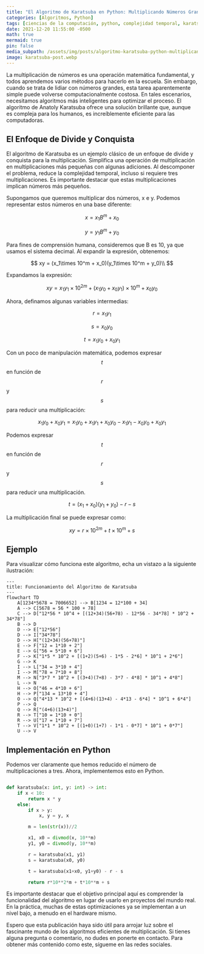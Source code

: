 ```yaml
---
title: "El Algoritmo de Karatsuba en Python: Multiplicando Números Grandes de Manera Eficiente"
categories: [Algoritmos, Python]
tags: [ciencias de la computación, python, complejidad temporal, karatsuba]
date: 2021-12-20 11:55:00 -0500
math: true
mermaid: true
pin: false
media_subpath: /assets/img/posts/algoritmo-karatsuba-python-multiplicando-numeros-grandes-eficiente/
image: karatsuba-post.webp
---
```

La multiplicación de números es una operación matemática fundamental, y todos aprendemos varios métodos para hacerlo en la escuela. Sin embargo, cuando se trata de lidiar con números grandes, esta tarea aparentemente simple puede volverse computacionalmente costosa. En tales escenarios, necesitamos algoritmos más inteligentes para optimizar el proceso. El algoritmo de Anatoly Karatsuba ofrece una solución brillante que, aunque es compleja para los humanos, es increíblemente eficiente para las computadoras.

## El Enfoque de Divide y Conquista

El algoritmo de Karatsuba es un ejemplo clásico de un enfoque de divide y conquista para la multiplicación. Simplifica una operación de multiplicación en multiplicaciones más pequeñas con algunas adiciones. Al descomponer el problema, reduce la complejidad temporal, incluso si requiere tres multiplicaciones. Es importante destacar que estas multiplicaciones implican números más pequeños.

Supongamos que queremos multiplicar dos números, x e y. Podemos representar estos números en una base diferente:

$$
x = x_1 B^m + x_0
$$

$$
y = y_1 B^m + y_0
$$

Para fines de comprensión humana, consideremos que B es 10, ya que usamos el sistema decimal. Al expandir la expresión, obtenemos:

$$
xy = (x_1\times 10^m + x_0)(y_1\times 10^m + y_0)\\
$$

Expandamos la expresión:

$$
xy = x_1y_1\times 10^{2m}+(x_1y_0+x_0y_1)\times 10^m+x_0y_0
$$

Ahora, definamos algunas variables intermedias:

$$
r = x_1y_1
$$

$$
s = x_0y_0
$$

$$
t = x_1y_0+x_0y_1
$$

Con un poco de manipulación matemática, podemos expresar $$t$$ en función de $$r$$ y $$s$$ para reducir una multiplicación:

$$
x_1y_0+x_0y_1=x_1y_0+x_1y_1+x_0y_0-x_1y_1-x_0y_0+x_0y_1
$$

Podemos expresar $$t$$ en función de $$r$$ y $$s$$ para reducir una multiplicación.

$$
t=(x_1+x_0)(y_1+y_0)-r-s
$$

La multiplicación final se puede expresar como:

$$
xy=r\times 10^{2m}+t\times 10^m+s
$$

## Ejemplo

Para visualizar cómo funciona este algoritmo, echa un vistazo a la siguiente ilustración:

```mermaid
---
title: Funcionamiento del Algoritmo de Karatsuba
---
flowchart TD
    A[1234*5678 = 7006652] --> B[1234 = 12*100 + 34]
    A --> C[5678 = 56 * 100 + 78]
    C --> D["12*56 * 10^4 + [(12+34)(56+78) - 12*56 - 34*78] * 10^2 + 34*78"]
    B --> D
    D --> E["12*56"]
    D --> I["34*78"]
    D --> H["(12+34)(56+78)"]
    E --> F["12 = 1*10 + 2"]
    E --> G["56 = 5*10 + 6"]
    F --> K["1*5 * 10^2 + [(1+2)(5+6) - 1*5 - 2*6] * 10^1 + 2*6"]
    G --> K
    I --> L["34 = 3*10 + 4"]
    I --> M["78 = 7*10 + 8"]
    M --> N["3*7 * 10^2 + [(3+4)(7+8) - 3*7 - 4*8] * 10^1 + 4*8"]
    L --> N
    H --> O["46 = 4*10 + 6"]
    H --> P["134 = 13*10 + 4"]
    O --> Q["4*13 * 10^2 + [(4+6)(13+4) - 4*13 - 6*4] * 10^1 + 6*4"]
    P --> Q
    Q --> R["(4+6)(13+4)"]
    R --> T["10 = 1*10 + 0"]
    R --> U["17 = 1*10 + 7"]
    T --> V["1*1 * 10^2 + [(1+0)(1+7) - 1*1 - 0*7] * 10^1 + 0*7"]
    U --> V
```

## Implementación en Python

Podemos ver claramente que hemos reducido el número de multiplicaciones a tres. Ahora, implementemos esto en Python.

```python

def karatsuba(x: int, y: int) -> int:
    if x < 10:
        return x * y
    else:
        if x > y:
            x, y = y, x

        m = len(str(x))//2

        x1, x0 = divmod(x, 10**m)
        y1, y0 = divmod(y, 10**m)

        r = karatsuba(x1, y1)
        s = karatsuba(x0, y0)

        t = karatsuba(x1+x0, y1+y0) - r - s

        return r*10**2*m + t*10**m + s

```

Es importante destacar que el objetivo principal aquí es comprender la funcionalidad del algoritmo en lugar de usarlo en proyectos del mundo real. En la práctica, muchas de estas optimizaciones ya se implementan a un nivel bajo, a menudo en el hardware mismo.

Espero que esta publicación haya sido útil para arrojar luz sobre el fascinante mundo de los algoritmos eficientes de multiplicación. Si tienes alguna pregunta o comentario, no dudes en ponerte en contacto. Para obtener más contenido como este, sígueme en las redes sociales.
